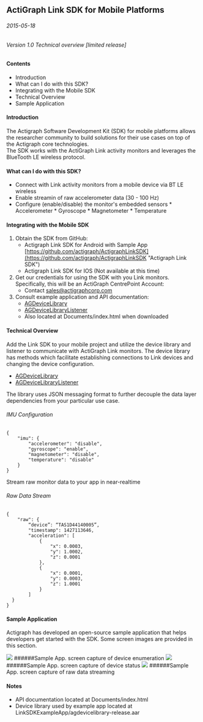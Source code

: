 ## ActiGraph Link SDK for Mobile Platforms ##

###### 2015-05-18
###### Version 1.0 Technical overview [limited release]

####  Contents  ####
- Introduction
- What can I do with this SDK?
- Integrating with the Mobile SDK
- Technical Overview
- Sample Application


#### Introduction ####
The Actigraph Software Development Kit (SDK) for mobile platforms allows the researcher community to build solutions for their use cases on top of the Actigraph core technologies.  
The SDK works with the ActiGraph Link activity monitors and leverages the BlueTooth LE wireless protocol.


#### What can I do with this SDK? ####

- Connect with Link activity monitors from a mobile device via BT LE wireless
- Enable streamin of raw accelerometer data (30 - 100 Hz)
- Configure (enable/disable) the monitor's embedded sensors
       * Accelerometer
       * Gyroscope
       * Magnetometer
       * Temperature

#### Integrating with the Mobile SDK ####


1. Obtain the SDK from GitHub:
	* Actigraph Link SDK for Android with Sample App [https://github.com/actigraph/ActigraphLinkSDK](https://github.com/actigraph/ActigraphLinkSDK "Actigraph Link SDK")
	* Actigraph Link SDK for IOS (Not available at this time)
2. Get our credentials for using the SDK with you Link monitors. Specifically, this will be an ActiGraph CentrePoint Account:
	* Contact sales@actigraphcorp.com
3. Consult example application and API documentation:
	* [AGDeviceLibrary](AGDeviceLibrary.md)
	* [AGDeviceLibraryListener](AGDeviceLibraryListener.md)
	* Also located at Documents/index.html when downloaded


#### Technical Overview ####

Add the Link SDK to your mobile project and utilize the device library and listener to communicate with ActiGraph Link monitors.  The device library has methods which facilitate establishing connections to Link devices and changing the device configuration.

* [AGDeviceLibrary](AGDeviceLibrary.md)
* [AGDeviceLibraryListener](AGDeviceLibraryListener.md)

The library uses JSON messaging format to further decouple the data layer dependencies from your particular use case.

###### IMU Configuration
```
{
    "imu": {
    	"accelerometer": "disable",
        "gyroscope": "enable",
        "magnetometer": "disable",
		"temperature": "disable"
    }
}
```

Stream raw monitor data to your app in near-realtime

###### Raw Data Stream
```
{
    "raw": {
    	“device”: “TAS1D44140005”,
    	"timestamp": 1427113646,
    	"acceleration": [
      		{
        		"x": 0.0003,
        		"y": 1.0002,
        		"z": 0.0001
      		},
      		{
        		"x": 0.0001,
        		"y": 0.0003,
        		"z": 1.0001
      		}
    	]
  }
}
```

#### Sample Application ####

Actigraph has developed an open-source sample application that helps developers get started with the SDK.  Some screen images are provided in this section.

![](Documents/resources/Screenshot_2015-05-18-15-41-04.png)
######Sample App. screen capture of device enumeration
![](Documents/resources/Screenshot_2015-05-18-15-41-14.png)
######Sample App. screen capture of device status
![](Documents/resources/Screenshot_2015-05-18-15-41-24.png)
######Sample App. screen capture of raw data streaming


#### Notes ####
* API documentation located at Documents/index.html
* Device library used by example app located at LinkSDKExampleApp/agdevicelibrary-release.aar
